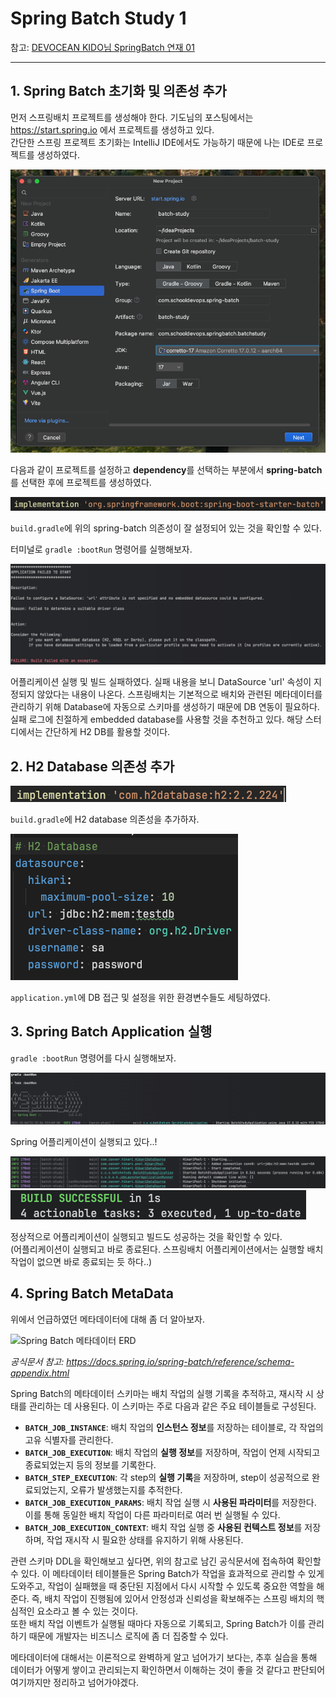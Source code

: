# Spring Batch Study 1

참고: [DEVOCEAN KIDO님 SpringBatch 연재 01](https://devocean.sk.com/blog/techBoardDetail.do?ID=166164#none)

---

## 1. Spring Batch 초기화 및 의존성 추가

먼저 스프링배치 프로젝트를 생성해야 한다. 기도님의 포스팅에서는 https://start.spring.io 에서 프로젝트를 생성하고 있다.  
간단한 스프링 프로젝트 초기화는 IntelliJ IDE에서도 가능하기 때문에 나는 IDE로 프로젝트를 생성하였다.

![img.png](img.png)

다음과 같이 프로젝트를 설정하고 **dependency**를 선택하는 부분에서 **spring-batch**를 선택한 후에 프로젝트를 생성하였다.

![img_7.png](img_7.png)

`build.gradle`에 위의 spring-batch 의존성이 잘 설정되어 있는 것을 확인할 수 있다.

터미널로 `gradle :bootRun` 명령어를 실행해보자.

![img_1.png](img_1.png)

어플리케이션 실행 및 빌드 실패하였다. 실패 내용을 보니 DataSource 'url' 속성이 지정되지 않았다는 내용이 나온다.
스프링배치는 기본적으로 배치와 관련된 메타데이터를 관리하기 위해 Database에 자동으로 스키마를 생성하기 때문에 DB 연동이 필요하다.  
실패 로그에 친절하게 embedded database를 사용할 것을 추천하고 있다. 해당 스터디에서는 간단하게 H2 DB를 활용할 것이다.

## 2. H2 Database 의존성 추가

![img_2.png](img_2.png)

`build.gradle`에 H2 database 의존성을 추가하자.

![img_3.png](img_3.png)

`application.yml`에 DB 접근 및 설정을 위한 환경변수들도 세팅하였다.

## 3. Spring Batch Application 실행

`gradle :bootRun` 명령어를 다시 실행해보자.

![img_6.png](img_6.png)

Spring 어플리케이션이 실행되고 있다..!

![img_4.png](img_4.png)
![img_5.png](img_5.png)

정상적으로 어플리케이션이 실행되고 빌드도 성공하는 것을 확인할 수 있다.  
(어플리케이션이 실행되고 바로 종료된다. 스프링배치 어플리케이션에서는 실행할 배치 작업이 없으면 바로 종료되는 듯 하다..)

## 4. Spring Batch MetaData

위에서 언급하였던 메타데이터에 대해 좀 더 알아보자.

![Spring Batch 메타데이터 ERD](https://docs.spring.io/spring-batch/reference/_images/meta-data-erd.png)

*공식문서 참고: https://docs.spring.io/spring-batch/reference/schema-appendix.html*

Spring Batch의 메타데이터 스키마는 배치 작업의 실행 기록을 추적하고, 재시작 시 상태를 관리하는 데 사용된다. 이 스키마는 주로 다음과 같은 주요 테이블들로 구성된다.

- **`BATCH_JOB_INSTANCE`**: 배치 작업의 **인스턴스 정보**를 저장하는 테이블로, 각 작업의 고유 식별자를 관리한다.
- **`BATCH_JOB_EXECUTION`**: 배치 작업의 **실행 정보**를 저장하며, 작업이 언제 시작되고 종료되었는지 등의 정보를 기록한다.
- **`BATCH_STEP_EXECUTION`**: 각 step의 **실행 기록**을 저장하며, step이 성공적으로 완료되었는지, 오류가 발생했는지를 추적한다.
- **`BATCH_JOB_EXECUTION_PARAMS`**: 배치 작업 실행 시 **사용된 파라미터**를 저장한다. 이를 통해 동일한 배치 작업이 다른 파라미터로 여러 번 실행될 수 있다.
- **`BATCH_JOB_EXECUTION_CONTEXT`**: 배치 작업 실행 중 **사용된 컨텍스트 정보**를 저장하며, 작업 재시작 시 필요한 상태를 유지하기 위해 사용된다.

관련 스키마 DDL을 확인해보고 싶다면, 위의 참고로 남긴 공식문서에 접속하여 확인할 수 있다.
이 메타데이터 테이블들은 Spring Batch가 작업을 효과적으로 관리할 수 있게 도와주고, 작업이 실패했을 때 중단된 지점에서 다시 시작할 수 있도록 중요한 역할을 해준다.
즉, 배치 작업이 진행됨에 있어서 안정성과 신뢰성을 확보해주는 스프링 배치의 핵심적인 요소라고 볼 수 있는 것이다.  
또한 배치 작업 이벤트가 실행될 때마다 자동으로 기록되고, Spring Batch가 이를 관리하기 때문에 개발자는 비즈니스 로직에 좀 더 집중할 수 있다.

메타데이터에 대해서는 이론적으로 완벽하게 알고 넘어가기 보다는, 추후 실습을 통해 데이터가 어떻게 쌓이고 관리되는지 확인하면서 이해하는 것이 좋을 것 같다고 판단되어 여기까지만 정리하고 넘어가야겠다.
